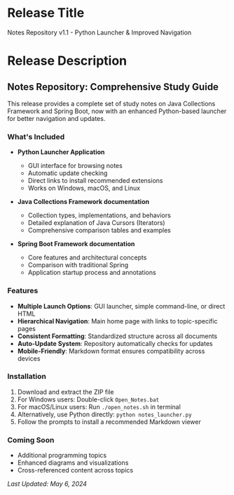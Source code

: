# Release Title
Notes Repository v1.1 - Python Launcher & Improved Navigation

# Release Description
## Notes Repository: Comprehensive Study Guide

This release provides a complete set of study notes on Java Collections Framework and Spring Boot, now with an enhanced Python-based launcher for better navigation and updates.

### What's Included
- **Python Launcher Application**
  - GUI interface for browsing notes
  - Automatic update checking
  - Direct links to install recommended extensions
  - Works on Windows, macOS, and Linux

- **Java Collections Framework documentation**
  - Collection types, implementations, and behaviors
  - Detailed explanation of Java Cursors (Iterators)
  - Comprehensive comparison tables and examples

- **Spring Boot Framework documentation**
  - Core features and architectural concepts
  - Comparison with traditional Spring
  - Application startup process and annotations

### Features
- **Multiple Launch Options**: GUI launcher, simple command-line, or direct HTML
- **Hierarchical Navigation**: Main home page with links to topic-specific pages
- **Consistent Formatting**: Standardized structure across all documents
- **Auto-Update System**: Repository automatically checks for updates
- **Mobile-Friendly**: Markdown format ensures compatibility across devices

### Installation
1. Download and extract the ZIP file
2. For Windows users: Double-click `Open_Notes.bat`
3. For macOS/Linux users: Run `./open_notes.sh` in terminal
4. Alternatively, use Python directly: `python notes_launcher.py`
5. Follow the prompts to install a recommended Markdown viewer

### Coming Soon
- Additional programming topics
- Enhanced diagrams and visualizations
- Cross-referenced content across topics

*Last Updated: May 6, 2024* 